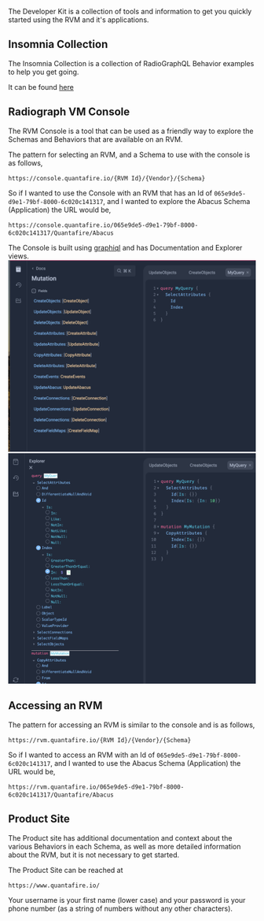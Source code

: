 The Developer Kit is a collection of tools and information to get you quickly started using the RVM and it's applications.

## Insomnia Collection

The Insomnia Collection is a collection of RadioGraphQL Behavior examples to help you get going.

It can be found [here](Insomnia_2024-03-07.json)

## Radiograph VM Console

The RVM Console is a tool that can be used as a friendly way to explore the Schemas and Behaviors that are available on an RVM.

The pattern for selecting an RVM, and a Schema to use with the console is as follows,

```
https://console.quantafire.io/{RVM Id}/{Vendor}/{Schema}
```

So if I wanted to use the Console with an RVM that has an Id of `065e9de5-d9e1-79bf-8000-6c020c141317`, and I wanted to explore the Abacus Schema (Application) the URL would be,

```
https://console.quantafire.io/065e9de5-d9e1-79bf-8000-6c020c141317/Quantafire/Abacus
```

The Console is built using [graphiql](https://github.com/graphql/graphiql) and has Documentation and Explorer views.
![Th RVM Console Documentation view](Images/Console1.png)
![Th RVM Console Explorer view](Images/Console2.png)

## Accessing an RVM

The pattern for accessing an RVM is similar to the console and is as follows,

```
https://rvm.quantafire.io/{RVM Id}/{Vendor}/{Schema}
```

So if I wanted to access an RVM with an Id of `065e9de5-d9e1-79bf-8000-6c020c141317`, and I wanted to use the Abacus Schema (Application) the URL would be,

```
https://rvm.quantafire.io/065e9de5-d9e1-79bf-8000-6c020c141317/Quantafire/Abacus
```

## Product Site

The Product site has additional documentation and context about the various Behaviors in each Schema, as well as more detailed information about the RVM, but it is not necessary to get started.

The Product Site can be reached at

```
https://www.quantafire.io/
```

Your username is your first name (lower case) and your password is your phone number (as a string of numbers without any other characters).
